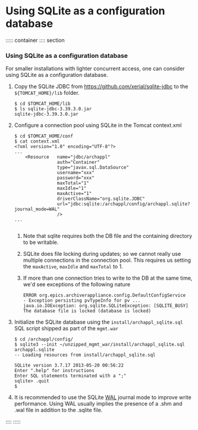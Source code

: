 # Using SQLite as a configuration database


::::: container
:::: section
### Using SQLite as a configuration database

<div>

For smaller installations with lighter concurrent access, one can
consider using SQLite as a configuration database.

1.  Copy the SQLite JDBC from <https://github.com/xerial/sqlite-jdbc> to
    the `${TOMCAT_HOME}/lib` folder.

    ``` bash_output
    $ cd $TOMCAT_HOME/lib
    $ ls sqlite-jdbc-3.39.3.0.jar
    sqlite-jdbc-3.39.3.0.jar
    ```

2.  Configure a connection pool using SQLite in the Tomcat context.xml

    ``` bash_output
    $ cd $TOMCAT_HOME/conf
    $ cat context.xml
    <?xml version="1.0" encoding="UTF-8"?>
    ...
        <Resource   name="jdbc/archappl"
                    auth="Container"
                    type="javax.sql.DataSource"
                    username="xxx"
                    password="xxx"
                    maxTotal="1"
                    maxIdle="1"
                    maxActive="1"
                    driverClassName="org.sqlite.JDBC"
                    url="jdbc:sqlite:/archappl/config/archappl.sqlite?journal_mode=WAL"
                    />
    ...
     
    ```

    1.  Note that sqlite requires both the DB file and the containing
        directory to be writable.

    2.  SQLite does file locking during updates; so we cannot really use
        multiple connections in the connection pool. This requires us
        setting the `maxActive`, `maxIdle` and `maxTotal` to 1.

    3.  If more than one connection tries to write to the DB at the same
        time, we\'d see exceptions of the following nature

        ``` bash_output
        ERROR org.epics.archiverappliance.config.DefaultConfigService  - Exception persisting pvTypeInfo for pv ...
        java.io.IOException: org.sqlite.SQLiteException: [SQLITE_BUSY] The database file is locked (database is locked)
        ```

3.  Initialize the SQLite database using the
    `install/archappl_sqlite.sql` SQL script shipped as part of the
    `mgmt.war`

    ``` bash_output
    $ cd /archappl/config/
    $ sqlite3 --init ~/unzipped_mgmt_war/install/archappl_sqlite.sql archappl.sqlite
    -- Loading resources from install/archappl_sqlite.sql

    SQLite version 3.7.17 2013-05-20 00:56:22
    Enter ".help" for instructions
    Enter SQL statements terminated with a ";"
    sqlite> .quit
    $ 
    ```

4.  It is recommended to use the SQLite
    [WAL](https://www.sqlite.org/wal.html) journal mode to improve write
    performance. Using WAL usually implies the presence of a .shm and
    .wal file in addition to the .sqlite file.

</div>
::::
:::::
